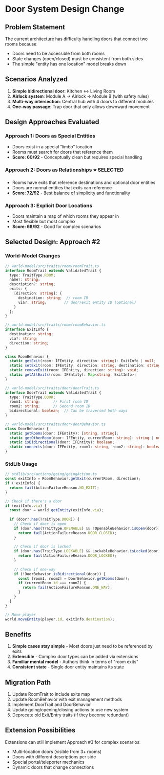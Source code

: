# Door System Design Change

## Problem Statement

The current architecture has difficulty handling doors that connect two rooms because:
- Doors need to be accessible from both rooms
- State changes (open/closed) must be consistent from both sides
- The simple "entity has one location" model breaks down

## Scenarios Analyzed

1. **Simple bidirectional door**: Kitchen ↔ Living Room
2. **Airlock system**: Module A → Airlock → Module B (with safety rules)
3. **Multi-way intersection**: Central hub with 4 doors to different modules
4. **One-way passage**: Trap door that only allows downward movement

## Design Approaches Evaluated

### Approach 1: Doors as Special Entities
- Doors exist in a special "limbo" location
- Rooms must search for doors that reference them
- **Score: 60/92** - Conceptually clean but requires special handling

### Approach 2: Doors as Relationships ⭐ SELECTED
- Rooms have exits that reference destinations and optional door entities
- Doors are normal entities that exits can reference
- **Score: 72/92** - Best balance of simplicity and functionality

### Approach 3: Explicit Door Locations
- Doors maintain a map of which rooms they appear in
- Most flexible but most complex
- **Score: 68/92** - Good for complex scenarios

## Selected Design: Approach #2

### World-Model Changes

```typescript
// world-model/src/traits/room/roomTrait.ts
interface RoomTrait extends ValidatedTrait {
  type: TraitType.ROOM;
  name?: string;
  description?: string;
  exits: {
    [direction: string]: {
      destination: string;  // room ID
      via?: string;        // door/exit entity ID (optional)
    }
  };
}

// world-model/src/traits/room/roomBehavior.ts
interface ExitInfo {
  destination: string;
  via?: string;
  direction: string;
}

class RoomBehavior {
  static getExit(room: IFEntity, direction: string): ExitInfo | null;
  static setExit(room: IFEntity, direction: string, destination: string, via?: string): void;
  static removeExit(room: IFEntity, direction: string): void;
  static getAllExits(room: IFEntity): Map<string, ExitInfo>;
}

// world-model/src/traits/door/doorTrait.ts
interface DoorTrait extends ValidatedTrait {
  type: TraitType.DOOR;
  room1: string;      // First room ID
  room2: string;      // Second room ID
  bidirectional: boolean;  // Can be traversed both ways
}

// world-model/src/traits/door/doorBehavior.ts
class DoorBehavior {
  static getRooms(door: IFEntity): [string, string];
  static getOtherRoom(door: IFEntity, currentRoom: string): string | null;
  static isBidirectional(door: IFEntity): boolean;
  static connects(door: IFEntity, room1: string, room2: string): boolean;
}
```

### StdLib Usage

```typescript
// stdlib/src/actions/going/goingAction.ts
const exitInfo = RoomBehavior.getExit(currentRoom, direction);
if (!exitInfo) {
  return fail(ActionFailureReason.NO_EXIT);
}

// Check if there's a door
if (exitInfo.via) {
  const door = world.getEntity(exitInfo.via);
  
  if (door?.has(TraitType.DOOR)) {
    // Check if door is open
    if (door.has(TraitType.OPENABLE) && !OpenableBehavior.isOpen(door)) {
      return fail(ActionFailureReason.DOOR_CLOSED);
    }
    
    // Check if door is locked
    if (door.has(TraitType.LOCKABLE) && LockableBehavior.isLocked(door)) {
      return fail(ActionFailureReason.DOOR_LOCKED);
    }
    
    // Check if one-way
    if (!DoorBehavior.isBidirectional(door)) {
      const [room1, room2] = DoorBehavior.getRooms(door);
      if (currentRoom.id === room2) {
        return fail(ActionFailureReason.ONE_WAY);
      }
    }
  }
}

// Move player
world.moveEntity(player.id, exitInfo.destination);
```

## Benefits

1. **Simple cases stay simple** - Most doors just need to be referenced by exits
2. **Extensible** - Complex door types can be added via extensions
3. **Familiar mental model** - Authors think in terms of "room exits"
4. **Consistent state** - Single door entity maintains its state

## Migration Path

1. Update RoomTrait to include exits map
2. Update RoomBehavior with exit management methods
3. Implement DoorTrait and DoorBehavior
4. Update going/opening/closing actions to use new system
5. Deprecate old Exit/Entry traits (if they become redundant)

## Extension Possibilities

Extensions can still implement Approach #3 for complex scenarios:
- Multi-location doors (visible from 3+ rooms)
- Doors with different descriptions per side
- Special portal/teleporter mechanics
- Dynamic doors that change connections
